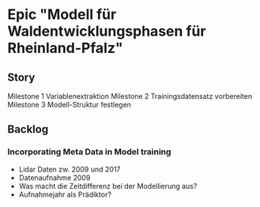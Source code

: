 # Epic "Modell für Waldentwicklungsphasen für Rheinland-Pfalz"
## Story 
  Milestone 1 Variablenextraktion
  Milestone 2 Trainingsdatensatz vorbereiten 
  Milestone 3 Modell-Struktur festlegen   

## Backlog

### Incorporating Meta Data in Model training
  * Lidar Daten zw. 2009 und 2017  
  * Datenaufnahme 2009   
  * Was macht die Zeitdifferenz bei der Modellierung aus?  
  * Aufnahmejahr als Prädiktor?   
